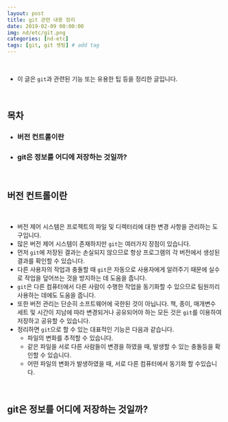 ```yaml
---
layout: post
title: git 관련 내용 정리
date: 2019-02-09 00:00:00
img: nd/etc/git.png
categories: [nd-etc] 
tags: [git, git 셋팅] # add tag
---
```


<br>

- 이 글은 `git`과 관련된 기능 또는 유용한 팁 등을 정리한 글입니다.

<br>

## **목차**

- ### 버전 컨트롤이란
- ### git은 정보를 어디에 저장하는 것일까?

<br>

## **버전 컨트롤이란** 

<br>

- 버전 제어 시스템은 프로젝트의 파일 및 디렉터리에 대한 변경 사항을 관리하는 도구입니다. 
- 많은 버전 제어 시스템이 존재하지만 `git`는 여러가지 장점이 있습니다.
- 먼저 `git`에 저장된 결과는 손실되지 않으므로 항상 프로그램의 각 버전에서 생성된 결과를 확인할 수 있습니다.
- 다른 사용자의 작업과 충돌할 때 `git`은 자동으로 사용자에게 알려주기 때문에 실수로 작업을 덮어쓰는 것을 방지하는 데 도움을 줍니다.
- `git`은 다른 컴퓨터에서 다른 사람이 수행한 작업을 동기화할 수 있으므로 팀원끼리 사용하는 데에도 도움을 줍니다.
- 또한 버전 관리는 단순히 소프트웨어에 국한된 것이 아닙니다. 책, 종이, 매개변수 세트 및 시간이 지남에 따라 변경되거나 공유되어야 하는 모든 것은 `git`를 이용하여 저장하고 공유할 수 있습니다.
- 정리하면 `git`으로 할 수 있는 대표적인 기능은 다음과 같습니다.
    - 파일의 변화를 추적할 수 있습니다.
    - 같은 파일을 서로 다른 사람들이 변경을 하였을 때, 발생할 수 있는 충돌등을 확인할 수 있습니다.
    - 어떤 파일의 변화가 발생하였을 때, 서로 다른 컴퓨터에서 동기화 할 수있습니다.

<br>

## **git은 정보를 어디에 저장하는 것일까?**

<br>


